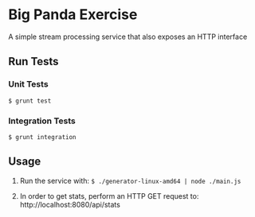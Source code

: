 # Big Panda Exercise

A simple stream processing service that also exposes an HTTP interface


## Run Tests

### Unit Tests
`$ grunt test`

### Integration Tests
`$ grunt integration`

## Usage
1. Run the service with:
`$ ./generator-linux-amd64 | node ./main.js`

2. In order to get stats, perform an HTTP GET request to: http://localhost:8080/api/stats